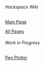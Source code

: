 ###### Hackspace Wiki

[Main Page](https://github.com/snhack/snhack.github.com/wiki)

[All Pages](_pages)

###### Work in Progress

[Pen Plotter](Pen-plotter)